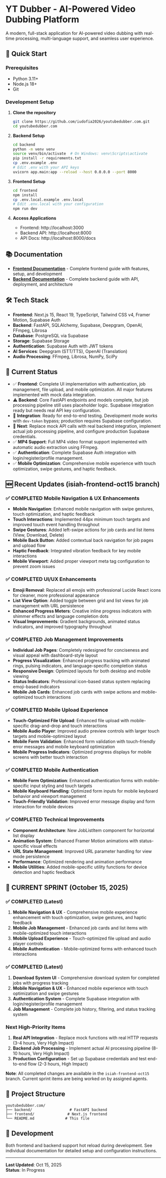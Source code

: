 # YT Dubber - AI-Powered Video Dubbing Platform

A modern, full-stack application for AI-powered video dubbing with real-time processing, multi-language support, and seamless user experience.

## 🚀 Quick Start

### Prerequisites
- Python 3.11+
- Node.js 18+
- Git

### Development Setup

1. **Clone the repository**
   ```bash
   git clone https://github.com/iudofia2026/youtubedubber.com.git
   cd youtubedubber.com
   ```

2. **Backend Setup**
   ```bash
   cd backend
   python -m venv venv
   source venv/bin/activate  # On Windows: venv\Scripts\activate
   pip install -r requirements.txt
   cp .env.example .env
   # Edit .env with your API keys
   uvicorn app.main:app --reload --host 0.0.0.0 --port 8000
   ```

3. **Frontend Setup**
   ```bash
   cd frontend
   npm install
   cp .env.local.example .env.local
   # Edit .env.local with your configuration
   npm run dev
   ```

4. **Access Applications**
   - Frontend: http://localhost:3000
   - Backend API: http://localhost:8000
   - API Docs: http://localhost:8000/docs

## 📚 Documentation

- **[Frontend Documentation](./frontend/README.md)** - Complete frontend guide with features, setup, and development
- **[Backend Documentation](./backend/README.md)** - Complete backend guide with API, deployment, and architecture

## 🛠 Tech Stack

- **Frontend**: Next.js 15, React 19, TypeScript, Tailwind CSS v4, Framer Motion, Supabase Auth
- **Backend**: FastAPI, SQLAlchemy, Supabase, Deepgram, OpenAI, FFmpeg, Librosa
- **Database**: PostgreSQL via Supabase
- **Storage**: Supabase Storage
- **Authentication**: Supabase Auth with JWT tokens
- **AI Services**: Deepgram (STT/TTS), OpenAI (Translation)
- **Audio Processing**: FFmpeg, Librosa, NumPy, SciPy

## 🎯 Current Status

- ✅ **Frontend**: Complete UI implementation with authentication, job management, file upload, and mobile optimization. All major features implemented with mock data integration.
- ⚠️ **Backend**: Core FastAPI endpoints and models complete, but job processing pipeline still uses placeholder logic. Supabase integration ready but needs real API key configuration.
- 🔄 **Integration**: Ready for end-to-end testing. Development mode works with `dev-token` bypass; production requires Supabase configuration.
- 🎯 **Next**: Replace mock API calls with real backend integration, implement actual job processing pipeline, and configure production Supabase credentials.
- ✅ **MP4 Support**: Full MP4 video format support implemented with automatic audio extraction using FFmpeg.
- ✅ **Authentication**: Complete Supabase Auth integration with login/register/profile management.
- ✅ **Mobile Optimization**: Comprehensive mobile experience with touch optimization, swipe gestures, and haptic feedback.

## 🆕 Recent Updates (isiah-frontend-oct15 branch)

### ✅ COMPLETED Mobile Navigation & UX Enhancements
- **Mobile Navigation**: Enhanced mobile navigation with swipe gestures, touch optimization, and haptic feedback
- **Touch Interactions**: Implemented 44px minimum touch targets and improved touch event handling throughout
- **Swipe Gestures**: Added left-swipe actions for job cards and list items (View, Download, Delete)
- **Mobile Back Button**: Added contextual back navigation for job pages and upload flow
- **Haptic Feedback**: Integrated vibration feedback for key mobile interactions
- **Mobile Viewport**: Added proper viewport meta tag configuration to prevent zoom issues

### ✅ COMPLETED UI/UX Enhancements
- **Emoji Removal**: Replaced all emojis with professional Lucide React icons for cleaner, more professional appearance
- **List View Option**: Added toggle between grid and list views for job management with URL persistence
- **Enhanced Progress Meters**: Creative inline progress indicators with shimmer effects and language completion dots
- **Visual Improvements**: Gradient backgrounds, animated status indicators, and improved typography throughout

### ✅ COMPLETED Job Management Improvements
- **Individual Job Pages**: Completely redesigned for conciseness and visual appeal with dashboard-style layout
- **Progress Visualization**: Enhanced progress tracking with animated rings, pulsing indicators, and language-specific completion status
- **Responsive Design**: Optimized layouts for both desktop and mobile viewing
- **Status Indicators**: Professional icon-based status system replacing emoji-based indicators
- **Mobile Job Cards**: Enhanced job cards with swipe actions and mobile-optimized touch interactions

### ✅ COMPLETED Mobile Upload Experience
- **Touch-Optimized File Upload**: Enhanced file upload with mobile-specific drag-and-drop and touch interactions
- **Mobile Audio Player**: Improved audio preview controls with larger touch targets and mobile-optimized layout
- **Mobile Form Validation**: Enhanced form validation with touch-friendly error messages and mobile keyboard optimization
- **Mobile Progress Indicators**: Optimized progress displays for mobile screens with better touch interaction

### ✅ COMPLETED Mobile Authentication
- **Mobile Form Optimization**: Enhanced authentication forms with mobile-specific input styling and touch targets
- **Mobile Keyboard Handling**: Optimized form inputs for mobile keyboard behavior and viewport management
- **Touch-Friendly Validation**: Improved error message display and form interaction for mobile devices

### ✅ COMPLETED Technical Improvements
- **Component Architecture**: New JobListItem component for horizontal list display
- **Animation System**: Enhanced Framer Motion animations with status-specific visual effects
- **URL State Management**: Improved URL parameter handling for view mode persistence
- **Performance**: Optimized rendering and animation performance
- **Mobile Utilities**: Added mobile-specific utility functions for device detection and haptic feedback

## 🚧 CURRENT SPRINT (October 15, 2025)

### ✅ COMPLETED (Latest)
1. **Mobile Navigation & UX** - Comprehensive mobile experience enhancement with touch optimization, swipe gestures, and haptic feedback
2. **Mobile Job Management** - Enhanced job cards and list items with mobile-optimized touch interactions
3. **Mobile Upload Experience** - Touch-optimized file upload and audio player controls
4. **Mobile Authentication** - Mobile-optimized forms with enhanced touch interactions

### ✅ COMPLETED (Latest)
1. **Download System UI** - Comprehensive download system for completed jobs with progress tracking
2. **Mobile Navigation & UX** - Enhanced mobile experience with touch optimization and swipe gestures
3. **Authentication System** - Complete Supabase integration with login/register/profile management
4. **Job Management** - Complete job history, filtering, and status tracking system

### Next High-Priority Items
1. **Real API Integration** - Replace mock functions with real HTTP requests (3-4 hours, Very High Impact)
2. **Backend Job Processing** - Implement actual AI processing pipeline (8-10 hours, Very High Impact)
3. **Production Configuration** - Set up Supabase credentials and test end-to-end flow (2-3 hours, High Impact)

**Note**: All completed changes are available in the `isiah-frontend-oct15` branch. Current sprint items are being worked on by assigned agents.

## 📁 Project Structure

```
youtubedubber.com/
├── backend/                 # FastAPI backend
├── frontend/               # Next.js frontend
└── README.md              # This file
```

## 🔧 Development

Both frontend and backend support hot reload during development. See individual documentation for detailed setup and configuration instructions.

---

**Last Updated**: Oct 15, 2025  
**Status**: In Progress
